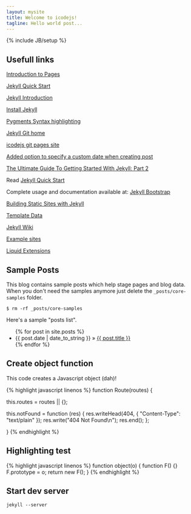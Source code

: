 ```yaml
---
layout: mysite
title: Welcome to icodejs!
tagline: Hello world post...
---
```

{% include JB/setup %}

## Usefull links

[Introduction to Pages](http://pages.github.com/)

[Jekyll Quick Start](http://jekyllbootstrap.com/usage/jekyll-quick-start.html)

[Jekyll Introduction](http://jekyllbootstrap.com/lessons/jekyll-introduction.html)

[Install Jekyll](https://github.com/mojombo/jekyll/wiki/Install)

[Pygments Syntax highlighting](http://pygments.org/)

[Jekyll Git home](https://github.com/mojombo/jekyll/)

[icodejs git pages site](https://github.com/icodejs/icodejs.github.com)

[Added option to specify a custom date when creating post](https://github.com/plusjade/jekyll-bootstrap/pull/37)

[The Ultimate Guide To Getting Started With Jekyll: Part 2](http://danielmcgraw.com/2011/04/18/The-Ultimate-Guide-To-Getting-Started-With-Jekyll-Part-2/)

Read [Jekyll Quick Start](http://jekyllbootstrap.com/usage/jekyll-quick-start.html)

Complete usage and documentation available at: [Jekyll Bootstrap](http://jekyllbootstrap.com)

[Building Static Sites with Jekyll](http://net.tutsplus.com/tutorials/other/building-static-sites-with-jekyll/)

[Template Data](https://github.com/mojombo/jekyll/wiki/Template-Data)

[Jekyll Wiki](https://github.com/mojombo/jekyll/wiki)

[Example sites](https://github.com/mojombo/jekyll/wiki/Sites)

[Liquid Extensions](https://github.com/mojombo/jekyll/wiki/liquid-extensions)


## Sample Posts

This blog contains sample posts which help stage pages and blog data.
When you don't need the samples anymore just delete the `_posts/core-samples` folder.

    $ rm -rf _posts/core-samples

Here's a sample "posts list".

<ul class="posts">
  {% for post in site.posts %}
    <li><span>{{ post.date | date_to_string }}</span> &raquo; <a href="{{ BASE_PATH }}{{ post.url }}">{{ post.title }}</a></li>
  {% endfor %}
</ul>

## Create object function

This code creates a Javascript object (dah)!

{% highlight javascript linenos %}
function Route(routes) {

  this.routes = routes || {};

  this.notFound = function (res) {
    res.writeHead(404, {
      "Content-Type": "text/plain"
    });
    res.write("404 Not Found\n");
    res.end();
  };

}
{% endhighlight %}


## Highlighting test

{% highlight javascript linenos %}
function object(o) {
  function F() {}
  F.prototype = o;
  return new F();
}
{% endhighlight %}

## Start dev server

    jekyll --server
